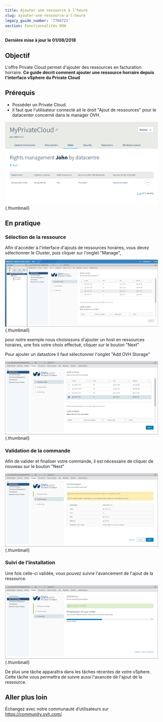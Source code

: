 ```yaml
---
title: Ajouter une ressource à l’heure
slug: ajouter-une-ressource-a-l-heure
legacy_guide_number: '7766721'
section: Fonctionnalités OVH
---
```


**Dernière mise à jour le 01/08/2018**

## Objectif

L'offre Private Cloud permet d'ajouter des ressources en facturation horraire.
**Ce guide décrit comment ajouter une ressource horraire depuis l'interface vSphere du Private Cloud** 

## Prérequis

* Posséder un Private Cloud.
* Il faut que l'utilisateur connecté ait le droit "Ajout de ressources" pour le datacenter concerné dans le manager OVH.

![](images/AddRessourceGrant.png){.thumbnail}

## En pratique

### Sélection de la ressource

Afin d'accéder à l'interface d'ajouts de ressources horaires, vous devez sélectionner le Cluster, puis cliquer sur l'onglet "Manage",

![](images/AddHost_01.png){.thumbnail}

pour notre exemple nous choisissons d'ajouter un host en ressources horaires, une fois votre choix effectué, cliquer sur le bouton "Next"

Pour ajouter un datastore il faut sélectionner l'onglet "Add OVH Storage"

![](images/AddHost_03.png){.thumbnail}


### Validation de la commande

Afin de valider et finaliser votre commande, il est nécessaire de cliquer de nouveau sur le bouton "Next"

![](images/AddHost_04.png){.thumbnail}

### Suivi de l’installation

Une fois celle-ci validée, vous pouvez suivre l'avancement de l'ajout de la ressource.

![](images/AddHost_06.png){.thumbnail}

De plus une tâche apparaîtra dans les tâches récentes de votre vSphere.
Cette tâche vous permettra de suivre aussi l'avancée de l'ajout de la ressource.

## Aller plus loin

Échangez avec notre communauté d’utilisateurs sur <https://community.ovh.com/>.

